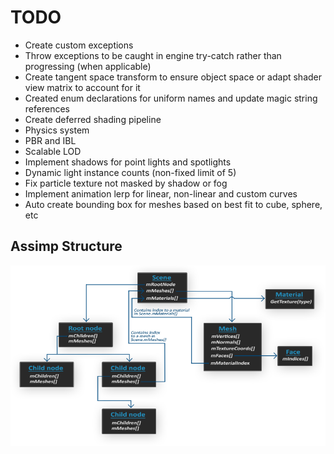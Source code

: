 # TODO

* Create custom exceptions
* Throw exceptions to be caught in engine try-catch rather than progressing (when applicable)
* Create tangent space transform to ensure object space or adapt shader view matrix to account for it
* Created enum declarations for uniform names and update magic string references
* Create deferred shading pipeline
* Physics system
* PBR and IBL
* Scalable LOD
* Implement shadows for point lights and spotlights
* Dynamic light instance counts (non-fixed limit of 5)
* Fix particle texture not masked by shadow or fog
* Implement animation lerp for linear, non-linear and custom curves
* Auto create bounding box for meshes based on best fit to cube, sphere, etc

## Assimp Structure

![](docs/images/assimp_structure.png)